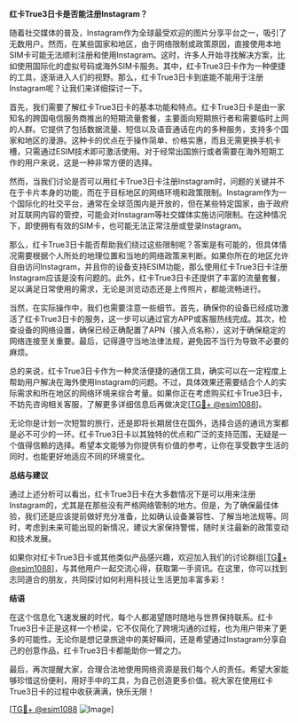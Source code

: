 **红卡True3日卡是否能注册Instagram？**

随着社交媒体的普及，Instagram作为全球最受欢迎的图片分享平台之一，吸引了无数用户。然而，在某些国家和地区，由于网络限制或政策原因，直接使用本地SIM卡可能无法顺利注册和使用Instagram。这时，许多人开始寻找解决方案，比如使用国际化的虚拟号码或海外SIM卡服务。其中，红卡True3日卡作为一种便捷的工具，逐渐进入人们的视野。那么，红卡True3日卡到底能不能用于注册Instagram呢？让我们来详细探讨一下。

首先，我们需要了解红卡True3日卡的基本功能和特点。红卡True3日卡是由一家知名的跨国电信服务商推出的短期流量套餐，主要面向短期旅行者和需要临时上网的人群。它提供了包括数据流量、短信以及语音通话在内的多种服务，支持多个国家和地区的漫游。这种卡的优点在于操作简单、价格实惠，而且无需更换手机卡槽，只需通过ESIM技术即可激活使用。对于经常出国旅行或者需要在海外短期工作的用户来说，这是一种非常方便的选择。

然而，当我们讨论是否可以用红卡True3日卡注册Instagram时，问题的关键并不在于卡片本身的功能，而在于目标地区的网络环境和政策限制。Instagram作为一个国际化的社交平台，通常在全球范围内是开放的，但在某些特定国家，由于政府对互联网内容的管控，可能会对Instagram等社交媒体实施访问限制。在这种情况下，即使拥有有效的SIM卡，也可能无法正常注册或登录Instagram。

那么，红卡True3日卡能否帮助我们绕过这些限制呢？答案是有可能的，但具体情况需要根据个人所处的地理位置和当地的网络政策来判断。如果你所在的地区允许自由访问Instagram，并且你的设备支持ESIM功能，那么使用红卡True3日卡注册Instagram应该是没有问题的。此外，红卡True3日卡还提供了丰富的流量套餐，足以满足日常使用的需求，无论是浏览动态还是上传照片，都能流畅进行。

当然，在实际操作中，我们也需要注意一些细节。首先，确保你的设备已经成功激活了红卡True3日卡的服务，这一步可以通过官方APP或客服热线完成。其次，检查设备的网络设置，确保已经正确配置了APN（接入点名称），这对于确保稳定的网络连接至关重要。最后，记得遵守当地法律法规，避免因不当行为导致不必要的麻烦。

总的来说，红卡True3日卡作为一种灵活便捷的通信工具，确实可以在一定程度上帮助用户解决在海外使用Instagram的问题。不过，具体效果还需要结合个人的实际需求和所在地区的网络环境来综合考量。如果你正在考虑购买红卡True3日卡，不妨先咨询相关客服，了解更多详细信息后再做决定[[TG💪+ @esim1088](https://t.me/s/esim1088)]。

无论你是计划一次短暂的旅行，还是即将长期居住在国外，选择合适的通讯方案都是必不可少的一环。红卡True3日卡以其独特的优点和广泛的支持范围，无疑是一个值得信赖的选择。希望本文能够为你提供有价值的参考，让你在享受数字生活的同时，也能更好地适应不同的环境变化。

**总结与建议**

通过上述分析可以看出，红卡True3日卡在大多数情况下是可以用来注册Instagram的，尤其是在那些没有严格网络管制的地方。但是，为了确保最佳体验，我们还是应该提前做好充分准备，比如确认设备兼容性、了解当地法规等。同时，考虑到未来可能出现的新情况，建议大家保持警惕，随时关注最新的政策变动和技术发展。

如果你对红卡True3日卡或其他类似产品感兴趣，欢迎加入我们的讨论群组[[TG💪+ @esim1088](https://t.me/s/esim1088)]，与其他用户一起交流心得，获取第一手资讯。在这里，你可以找到志同道合的朋友，共同探讨如何利用科技让生活更加丰富多彩！

**结语**

在这个信息化飞速发展的时代，每个人都渴望随时随地与世界保持联系。红卡True3日卡正是这样一个桥梁，它不仅简化了跨境沟通的过程，也为用户带来了更多的可能性。无论你是想记录旅途中的美好瞬间，还是希望通过Instagram分享自己的创意作品，红卡True3日卡都能助你一臂之力。

最后，再次提醒大家，合理合法地使用网络资源是我们每个人的责任。希望大家能够珍惜这份便利，用好手中的工具，为自己创造更多价值。祝大家在使用红卡True3日卡的过程中收获满满，快乐无限！

[[TG💪+ @esim1088](https://t.me/s/esim1088) ![Image](https://i.postimg.cc/4NQfJmqS/Snipaste-2025-05-13-00-14-12.png)]